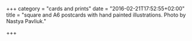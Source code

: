 +++
category = "cards and prints"
date = "2016-02-21T17:52:55+02:00"
title = "square and A6 postcards with hand painted illustrations. Photo by Nastya Pavliuk."

+++
